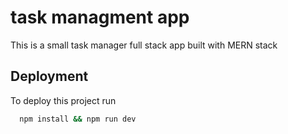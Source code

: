 
#  task managment  app

This is a small task manager full stack app built with MERN stack

## Deployment

To deploy this project run

```bash
  npm install && npm run dev
```

